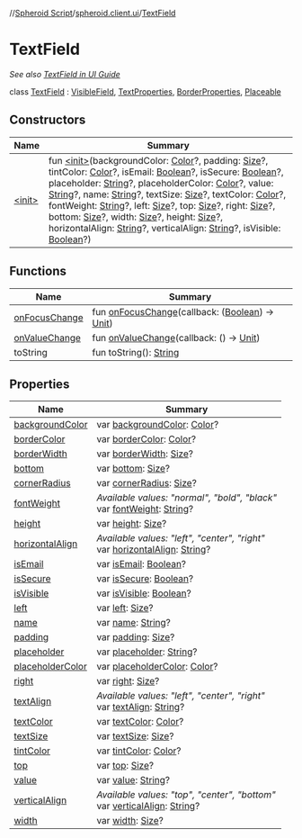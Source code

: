 //[Spheroid Script](../../index.md)/[spheroid.client.ui](../index.md)/[TextField](index.md)



# TextField  
 <i>See also [TextField in UI Guide](/docs/ui/textField.md)</i>  
  
class [TextField](index.md) : [VisibleField](../-visible-field/index.md), [TextProperties](../-text-properties/index.md), [BorderProperties](../-border-properties/index.md), [Placeable](../-placeable/index.md)   


## Constructors  
  
|  Name|  Summary| 
|---|---|
| [&lt;init&gt;](-init-.md)|  fun [&lt;init&gt;](-init-.md)(backgroundColor: [Color](../-color/index.md)?, padding: [Size](../-size/index.md)?, tintColor: [Color](../-color/index.md)?, isEmail: [Boolean](../../spheroid/-boolean/index.md)?, isSecure: [Boolean](../../spheroid/-boolean/index.md)?, placeholder: [String](../../spheroid/-string/index.md)?, placeholderColor: [Color](../-color/index.md)?, value: [String](../../spheroid/-string/index.md)?, name: [String](../../spheroid/-string/index.md)?, textSize: [Size](../-size/index.md)?, textColor: [Color](../-color/index.md)?, fontWeight: [String](../../spheroid/-string/index.md)?, left: [Size](../-size/index.md)?, top: [Size](../-size/index.md)?, right: [Size](../-size/index.md)?, bottom: [Size](../-size/index.md)?, width: [Size](../-size/index.md)?, height: [Size](../-size/index.md)?, horizontalAlign: [String](../../spheroid/-string/index.md)?, verticalAlign: [String](../../spheroid/-string/index.md)?, isVisible: [Boolean](../../spheroid/-boolean/index.md)?)   <br>


## Functions  
  
|  Name|  Summary| 
|---|---|
| [onFocusChange](on-focus-change.md)| fun [onFocusChange](on-focus-change.md)(callback: ([Boolean](../../spheroid/-boolean/index.md)) -> [Unit](../../spheroid/-unit/index.md))  <br>
| [onValueChange](../-field/on-value-change.md)| fun [onValueChange](../-field/on-value-change.md)(callback: () -> [Unit](../../spheroid/-unit/index.md))  <br>
| toString| fun toString(): [String](../../spheroid/-string/index.md)  <br>


## Properties  
  
|  Name|  Summary| 
|---|---|
| [backgroundColor](index.md#spheroid.client.ui/TextField/backgroundColor/#/PointingToDeclaration/)|  var [backgroundColor](index.md#spheroid.client.ui/TextField/backgroundColor/#/PointingToDeclaration/): [Color](../-color/index.md)?   <br>
| [borderColor](index.md#spheroid.client.ui/TextField/borderColor/#/PointingToDeclaration/)|  var [borderColor](index.md#spheroid.client.ui/TextField/borderColor/#/PointingToDeclaration/): [Color](../-color/index.md)?   <br>
| [borderWidth](index.md#spheroid.client.ui/TextField/borderWidth/#/PointingToDeclaration/)|  var [borderWidth](index.md#spheroid.client.ui/TextField/borderWidth/#/PointingToDeclaration/): [Size](../-size/index.md)?   <br>
| [bottom](index.md#spheroid.client.ui/TextField/bottom/#/PointingToDeclaration/)|  var [bottom](index.md#spheroid.client.ui/TextField/bottom/#/PointingToDeclaration/): [Size](../-size/index.md)?   <br>
| [cornerRadius](index.md#spheroid.client.ui/TextField/cornerRadius/#/PointingToDeclaration/)|  var [cornerRadius](index.md#spheroid.client.ui/TextField/cornerRadius/#/PointingToDeclaration/): [Size](../-size/index.md)?   <br>
| [fontWeight](index.md#spheroid.client.ui/TextField/fontWeight/#/PointingToDeclaration/)|  *Available values: "normal", "bold", "black"*<br>var [fontWeight](index.md#spheroid.client.ui/TextField/fontWeight/#/PointingToDeclaration/): [String](../../spheroid/-string/index.md)?   <br>
| [height](index.md#spheroid.client.ui/TextField/height/#/PointingToDeclaration/)|  var [height](index.md#spheroid.client.ui/TextField/height/#/PointingToDeclaration/): [Size](../-size/index.md)?   <br>
| [horizontalAlign](index.md#spheroid.client.ui/TextField/horizontalAlign/#/PointingToDeclaration/)|  *Available values: "left", "center", "right"*<br>var [horizontalAlign](index.md#spheroid.client.ui/TextField/horizontalAlign/#/PointingToDeclaration/): [String](../../spheroid/-string/index.md)?   <br>
| [isEmail](index.md#spheroid.client.ui/TextField/isEmail/#/PointingToDeclaration/)|  var [isEmail](index.md#spheroid.client.ui/TextField/isEmail/#/PointingToDeclaration/): [Boolean](../../spheroid/-boolean/index.md)?   <br>
| [isSecure](index.md#spheroid.client.ui/TextField/isSecure/#/PointingToDeclaration/)|  var [isSecure](index.md#spheroid.client.ui/TextField/isSecure/#/PointingToDeclaration/): [Boolean](../../spheroid/-boolean/index.md)?   <br>
| [isVisible](index.md#spheroid.client.ui/TextField/isVisible/#/PointingToDeclaration/)|  var [isVisible](index.md#spheroid.client.ui/TextField/isVisible/#/PointingToDeclaration/): [Boolean](../../spheroid/-boolean/index.md)?   <br>
| [left](index.md#spheroid.client.ui/TextField/left/#/PointingToDeclaration/)|  var [left](index.md#spheroid.client.ui/TextField/left/#/PointingToDeclaration/): [Size](../-size/index.md)?   <br>
| [name](index.md#spheroid.client.ui/TextField/name/#/PointingToDeclaration/)|  var [name](index.md#spheroid.client.ui/TextField/name/#/PointingToDeclaration/): [String](../../spheroid/-string/index.md)?   <br>
| [padding](index.md#spheroid.client.ui/TextField/padding/#/PointingToDeclaration/)|  var [padding](index.md#spheroid.client.ui/TextField/padding/#/PointingToDeclaration/): [Size](../-size/index.md)?   <br>
| [placeholder](index.md#spheroid.client.ui/TextField/placeholder/#/PointingToDeclaration/)|  var [placeholder](index.md#spheroid.client.ui/TextField/placeholder/#/PointingToDeclaration/): [String](../../spheroid/-string/index.md)?   <br>
| [placeholderColor](index.md#spheroid.client.ui/TextField/placeholderColor/#/PointingToDeclaration/)|  var [placeholderColor](index.md#spheroid.client.ui/TextField/placeholderColor/#/PointingToDeclaration/): [Color](../-color/index.md)?   <br>
| [right](index.md#spheroid.client.ui/TextField/right/#/PointingToDeclaration/)|  var [right](index.md#spheroid.client.ui/TextField/right/#/PointingToDeclaration/): [Size](../-size/index.md)?   <br>
| [textAlign](index.md#spheroid.client.ui/TextField/textAlign/#/PointingToDeclaration/)|  *Available values: "left", "center", "right"*<br>var [textAlign](index.md#spheroid.client.ui/TextField/textAlign/#/PointingToDeclaration/): [String](../../spheroid/-string/index.md)?   <br>
| [textColor](index.md#spheroid.client.ui/TextField/textColor/#/PointingToDeclaration/)|  var [textColor](index.md#spheroid.client.ui/TextField/textColor/#/PointingToDeclaration/): [Color](../-color/index.md)?   <br>
| [textSize](index.md#spheroid.client.ui/TextField/textSize/#/PointingToDeclaration/)|  var [textSize](index.md#spheroid.client.ui/TextField/textSize/#/PointingToDeclaration/): [Size](../-size/index.md)?   <br>
| [tintColor](index.md#spheroid.client.ui/TextField/tintColor/#/PointingToDeclaration/)|  var [tintColor](index.md#spheroid.client.ui/TextField/tintColor/#/PointingToDeclaration/): [Color](../-color/index.md)?   <br>
| [top](index.md#spheroid.client.ui/TextField/top/#/PointingToDeclaration/)|  var [top](index.md#spheroid.client.ui/TextField/top/#/PointingToDeclaration/): [Size](../-size/index.md)?   <br>
| [value](index.md#spheroid.client.ui/TextField/value/#/PointingToDeclaration/)|  var [value](index.md#spheroid.client.ui/TextField/value/#/PointingToDeclaration/): [String](../../spheroid/-string/index.md)?   <br>
| [verticalAlign](index.md#spheroid.client.ui/TextField/verticalAlign/#/PointingToDeclaration/)|  *Available values: "top", "center", "bottom"*<br>var [verticalAlign](index.md#spheroid.client.ui/TextField/verticalAlign/#/PointingToDeclaration/): [String](../../spheroid/-string/index.md)?   <br>
| [width](index.md#spheroid.client.ui/TextField/width/#/PointingToDeclaration/)|  var [width](index.md#spheroid.client.ui/TextField/width/#/PointingToDeclaration/): [Size](../-size/index.md)?   <br>

